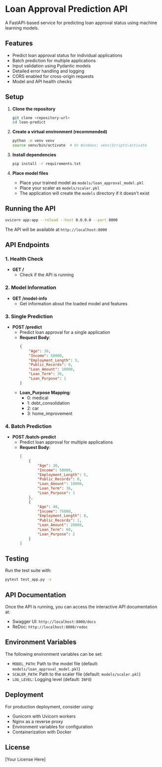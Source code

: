 # Loan Approval Prediction API

A FastAPI-based service for predicting loan approval status using machine learning models.

## Features

- Predict loan approval status for individual applications
- Batch prediction for multiple applications
- Input validation using Pydantic models
- Detailed error handling and logging
- CORS enabled for cross-origin requests
- Model and API health checks

## Setup

1. **Clone the repository**
   ```bash
   git clone <repository-url>
   cd loan-predict
   ```

2. **Create a virtual environment (recommended)**
   ```bash
   python -m venv venv
   source venv/bin/activate  # On Windows: venv\Scripts\activate
   ```

3. **Install dependencies**
   ```bash
   pip install -r requirements.txt
   ```

4. **Place model files**
   - Place your trained model as `models/loan_approval_model.pkl`
   - Place your scaler as `models/scaler.pkl`
   - The application will create the `models` directory if it doesn't exist

## Running the API

```bash
uvicorn app:app --reload --host 0.0.0.0 --port 8000
```

The API will be available at `http://localhost:8000`

## API Endpoints

### 1. Health Check
- **GET /**
  - Check if the API is running

### 2. Model Information
- **GET /model-info**
  - Get information about the loaded model and features

### 3. Single Prediction
- **POST /predict**
  - Predict loan approval for a single application
  - **Request Body**:
    ```json
    {
        "Age": 30,
        "Income": 50000,
        "Employment_Length": 5,
        "Public_Records": 0,
        "Loan_Amount": 10000,
        "Loan_Term": 36,
        "Loan_Purpose": 1
    }
    ```
  - **Loan_Purpose Mapping**:
    - 0: medical
    - 1: debt_consolidation
    - 2: car
    - 3: home_improvement

### 4. Batch Prediction
- **POST /batch-predict**
  - Predict loan approval for multiple applications
  - **Request Body**:
    ```json
    [
        {
            "Age": 30,
            "Income": 50000,
            "Employment_Length": 5,
            "Public_Records": 0,
            "Loan_Amount": 10000,
            "Loan_Term": 36,
            "Loan_Purpose": 1
        },
        {
            "Age": 40,
            "Income": 75000,
            "Employment_Length": 8,
            "Public_Records": 1,
            "Loan_Amount": 20000,
            "Loan_Term": 60,
            "Loan_Purpose": 2
        }
    ]
    ```

## Testing

Run the test suite with:

```bash
pytest test_app.py -v
```

## API Documentation

Once the API is running, you can access the interactive API documentation at:
- Swagger UI: `http://localhost:8000/docs`
- ReDoc: `http://localhost:8000/redoc`

## Environment Variables

The following environment variables can be set:

- `MODEL_PATH`: Path to the model file (default: `models/loan_approval_model.pkl`)
- `SCALER_PATH`: Path to the scaler file (default: `models/scaler.pkl`)
- `LOG_LEVEL`: Logging level (default: `INFO`)

## Deployment

For production deployment, consider using:
- Gunicorn with Uvicorn workers
- Nginx as a reverse proxy
- Environment variables for configuration
- Containerization with Docker

## License

[Your License Here]
